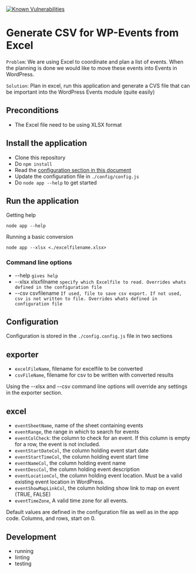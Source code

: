 [![Known Vulnerabilities](https://snyk.io/test/github/larskaare/GenerateCSVforWpEventsfromExcel/badge.svg?targetFile=package.json)](https://snyk.io/test/github/larskaare/GenerateCSVforWpEventsfromExcel?targetFile=package.json)

# Generate CSV for WP-Events from Excel

```Problem```: We are using Excel to coordinate and plan a list of events. When the planning is done we would like to move these events into Events in WordPress.

```Solution```: Plan in excel, run this application and generate a CVS file that can be important into the WordPress Events module (quite easily)

## Preconditions

* The Excel file need to be using XLSX format

## Install the application

* Clone this repository
* Do ```npm install```
* Read the [configuration section in this document](#Configuration)
* Update the configuration file in ```./config/config.js```
* Do ```node app --help``` to get started

## Run the application

Getting help
```node
node app --help
```
Running a basic conversion
```node
node app --xlsx <./excelfilename.xlsx> 
```

### Command line options

* --help ```gives help``` 
* --xlsx xlsxfilname ```specify which Excelfile to read. Overrides whats defined in the configuration file```
* --csv csvfilename ```If used, file to save csv export. If not used, csv is not written to file. Overrides whats defined in configuration file```

## Configuration

Configuration is stored in the ```./config.config.js``` file in two sections

## exporter

* ```excelFileName```, filename for excelfile to be converted
* ```csvFileName```, filename for csv to be written with converted results

Using the --xlsx and --csv command line options will override any settings in the exporter section.

## excel

* ```eventSheetName```, name of the sheet containing events
* ```eventRange```, the range in which to search for events
* ```eventColCheck```: the column to check for an event. If this column is empty for a row, the event is not included.
* ```eventStartDateCol```, the column holding event start date
* ```eventStartTimeCol```, the column holding event start time
* ```eventNameCol```, the column holding event name
* ```eventDescCol```, the column holding event description
* ```eventLocationCol```, the column holding event location. Must be a valid existing event location in WordPress.
* ```eventShowMapLinkCol```, the column holding  show link to map on event (TRUE, FALSE)
* ```eventTimeZone```, A valid time zone for all events.

Default values are defined in the configuration file  as well as in the app code. Columns, and rows, start on 0.

## Development

* running
* linting
* testing
